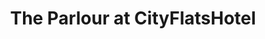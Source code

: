 ---
title: "The Parlour at CityFlatsHotel"
url: /grand-rapids/the-parlour-at-cityflatshotel/
shop: hairdresser
---